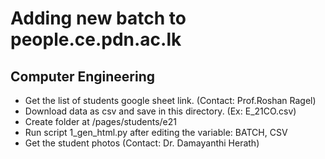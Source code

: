 # Adding new batch to people.ce.pdn.ac.lk

## Computer Engineering

- Get the list of students google sheet link. (Contact: Prof.Roshan Ragel)
- Download data as csv and save in this directory. (Ex: E_21CO.csv) 
- Create folder at /pages/students/e21  
- Run script 1_gen_html.py after editing the variable: BATCH, CSV
- Get the student photos (Contact: Dr. Damayanthi Herath)



